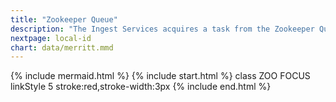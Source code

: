 ```yaml
---
title: "Zookeeper Queue"
description: "The Ingest Services acquires a task from the Zookeeper Queue"
nextpage: local-id
chart: data/merritt.mmd
---
```

{% include mermaid.html %}
{% include start.html %}
  class ZOO FOCUS
  linkStyle 5 stroke:red,stroke-width:3px
{% include end.html %}
